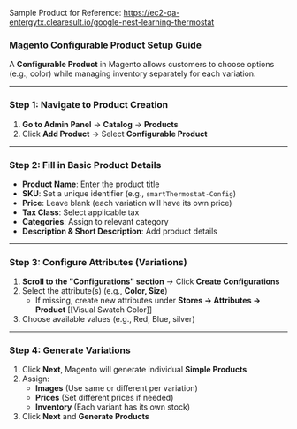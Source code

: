
Sample Product for Reference: https://ec2-qa-entergytx.clearesult.io/google-nest-learning-thermostat
### **Magento Configurable Product Setup Guide**

A **Configurable Product** in Magento allows customers to choose options (e.g., color) while managing inventory separately for each variation.

---

### **Step 1: Navigate to Product Creation**

1. **Go to Admin Panel** → **Catalog** → **Products**
2. Click **Add Product** → Select **Configurable Product**

---

### **Step 2: Fill in Basic Product Details**

- **Product Name**: Enter the product title
- **SKU**: Set a unique identifier (e.g., `smartThermostat-Config`)
- **Price**: Leave blank (each variation will have its own price)
- **Tax Class**: Select applicable tax
- **Categories**: Assign to relevant category
- **Description & Short Description**: Add product details

---

### **Step 3: Configure Attributes (Variations)**

1. **Scroll to the "Configurations" section** → Click **Create Configurations**
2. Select the attribute(s) (e.g., **Color, Size**)
    - If missing, create new attributes under **Stores → Attributes → Product**
      [[Visual Swatch Color]]
3. Choose available values (e.g., Red, Blue, silver)

---

### **Step 4: Generate Variations**

1. Click **Next**, Magento will generate individual **Simple Products**
2. Assign:
    - **Images** (Use same or different per variation)
    - **Prices** (Set different prices if needed)
    - **Inventory** (Each variant has its own stock)
3. Click **Next** and **Generate Products**